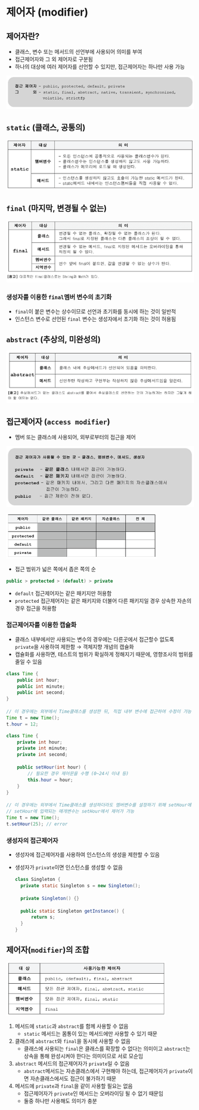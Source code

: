 # 제어자 (modifier)

## 제어자란?

- 클래스, 변수 또는 메서드의 선언부에 사용되어 의미를 부여
- 접근제어자와 그 외 제어자로 구분됨
- 하나의 대상에 여러 제어자를 선언할 수 있지만, 접근제어자는 하나만 사용 가능

![images/modifier/1.png](images/modifier/1.png)

## `static` (클래스, 공통의)

![images/modifier/2.png](images/modifier/2.png)

## `final` (마지막, 변경될 수 없는)

![images/modifier/3.png](images/modifier/3.png)

### 생성자를 이용한 `final`멤버 변수의 초기화

- `final`이 붙은 변수는 상수이므로 선언과 초기화를 동시에 하는 것이 일반적
- 인스턴스 변수로 선언된 `final` 변수는 생성자에서 초기화 하는 것이 허용됨

## `abstract` (추상의, 미완성의)

![images/modifier/4.png](images/modifier/4.png)

## 접근제어자 (`access modifier`)

- 멤버 또는 클래스에 사용되어, 외부로부터의 접근을 제어

![images/modifier/5.png](images/modifier/5.png)

![images/modifier/6.png](images/modifier/6.png)

- 접근 범위가 넓은 쪽에서 좁은 쪽의 순

```java
public > protected > (default) > private
```

- `default` 접근제어자는 같은 패키지만 허용함
- `protected` 접근제어자는 같은 패키지와 더불어 다른 패키지일 경우 상속한 자손의 경우 접근을 허용함

### 접근제어자를 이용한 캡슐화

- 클래스 내부에서만 사용되는 변수의 경우에는 다른곳에서 접근할수 없도록 `private`을 사용하여 제한함 → 객체지향 개념의 캡슐화
- 캡슐화를 사용하면, 테스트의 범위가 확실하게 정해지기 때문에, 영향조사의 범위를 줄일 수 있음

```java
class Time {
	public int hour;
	public int minute;
	public int second;
}

// 이 경우에는 외부에서 Time클래스를 생성한 뒤, 직접 내부 변수에 접근하여 수정이 가능 (영향을 미침)
Time t = new Time();
t.hour = 12;
```

```java
class Time {
	private int hour;
	private int minute;
	private int second;

	public setHour(int hour) {
		// 필요한 경우 제어문을 수행 (0~24시 이내 등)
		this.hour = hour;
	}
}

// 이 경우에는 외부에서 Time클래스를 생성하더라도 멤버변수를 설정하기 위해 setHour에 접근이 필요
// setHour에 입력되는 매개변수는 setHour에서 제어가 가능
Time t = new Time();
t.setHour(25); // error
```

### 생성자의 접근제어자

- 생성자에 접근제어자를 사용하여 인스턴스의 생성을 제한할 수 있음
- 생성자가 `private`이면 인스턴스를 생성할 수 없음

  ```java
  class Singleton {
  	private static Singleton s = new Singleton();

  	private Singleton() {}

  	public static Singleton getInstance() {
  		return s;
  	}
  }
  ```

## 제어자(`modifier`)의 조합

![images/modifier/7.png](images/modifier/7.png)

1. 메서드에 `static`과 `abstract`를 함께 사용할 수 없음
   - `static` 메서드는 몸통이 있는 메서드에만 사용할 수 있기 때문
2. 클래스에 `abstract`와 `final`을 동시에 사용할 수 없음
   - 클래스에 사용되는 `final`은 클래스를 확장할 수 없다는 의미이고 `abstract`는 상속을 통해 완성시켜야 한다는 의미이므로 서로 모순임
3. `abstract` 메서드의 접근제어자가 `private`일 수 없음
   - `abstract`메서드는 자손클래스에서 구현해야 하는데, 접근제어자가 `private`이면 자손클래스에서도 접근이 불가하기 때문
4. 메서드에 `private`과 `final`을 같이 사용할 필요는 없음
   - 접근제어자가 `private`인 메서드는 오버라이딩 될 수 없기 때문임
   - 둘중 하나만 사용해도 의미가 충분
